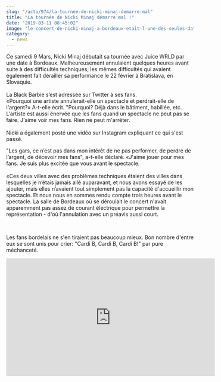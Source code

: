 ```yaml
--- 
slug: "/actu/974/la-tournee-de-nicki-minaj-demarre-mal"
title: "La tournée de Nicki Minaj démarre mal !"
date: "2019-03-11 08:45:02"
image: "le-concert-de-nicki-minaj-a-bordeaux-etait-l-une-des-seules-dates-en-france-de-sa-tournee-mondiale.jpg"
category:
  - news
---
```

<p>Ce samedi 9 Mars, Nicki Minaj débutait sa tournée avec Juice WRLD par une date à Bordeaux. Malheureusement annulaient quelques heures avant suite à des difficultés techniques; les mêmes difficultés qui avaient également fait dérailler sa performance le 22 février à Bratislava, en Slovaquie.<br />
<br />
La Black Barbie s’est adressée sur Twitter à ses fans.<br />
«Pourquoi une artiste annulerait-elle un spectacle et perdrait-elle de l'argent?» A-t-elle écrit. "Pourquoi? Déjà dans le bâtiment, habillée, etc. L’artiste est aussi énervée que les fans quand un spectacle ne peut pas se faire. J'aime voir mes fans. Rien ne peut m'arrêter.<br />
<br />
Nicki a également posté une vidéo sur Instagram expliquant ce qui s'est passé.</p>

<p>"Les gars, ce n’est pas dans mon intérêt de ne pas performer, de perdre de l’argent, de décevoir mes fans", a-t-elle déclaré. «J'aime jouer pour mes fans. Je suis plus excitée que vous avant le spectacle.<br />
<br />
«Ces deux villes avec des problèmes techniques étaient des villes dans lesquelles je n’étais jamais allé auparavant, et nous avons essayé de les ajouter, mais elles n’avaient tout simplement pas la capacité d'accueillir mon spectacle. Et nous nous en sommes rendu compte trois heures avant le spectacle. La salle de Bordeaux où se déroulait le concert n'avait apparemment pas assez de courant électrique pour permettre la représentation - d'où l'annulation avec un préavis aussi court.</p>

<p> </p>

<p>Les fans bordelais ne s'en tiraient pas beaucoup mieux. Bon nombre d'entre eux se sont unis pour crier: "Cardi B, Cardi B, Cardi B!" par pure méchanceté.</p>
<iframe width="560" height="315" src="https://www.youtube.com/embed/ld9RydYh0sQ" frameborder="0" allow="accelerometer; autoplay; encrypted-media; gyroscope; picture-in-picture" allowfullscreen></iframe>
<p> </p>